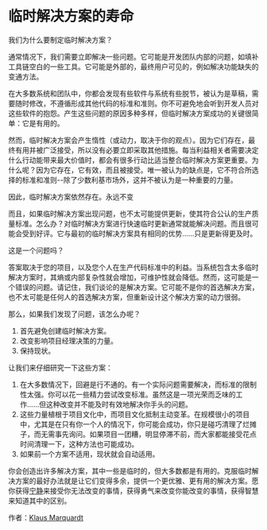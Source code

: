 # 临时解决方案的寿命

我们为什么要制定临时解决方案？

通常情况下，我们需要立即解决一些问题。它可能是开发团队内部的问题，如填补工具链空白的一些工具。它可能是外部的，最终用户可见的，例如解决功能缺失的变通方法。

在大多数系统和团队中，你都会发现有些软件与系统有些脱节，被认为是草稿，需要随时修改，不遵循形成其他代码的标准和准则。你不可避免地会听到开发人员对这些软件的抱怨。产生这些问题的原因多种多样，但临时解决方案成功的关键很简单：它是有用的。

然而，临时解决方案会产生惰性（或动力，取决于你的观点）。因为它们存在，最终有用并被广泛接受，所以没有必要立即采取其他措施。每当利益相关者需要决定什么行动能带来最大价值时，都会有很多行动比适当整合临时解决方案更重要。为什么呢？因为它存在，它有效，而且被接受。唯一被认为的缺点是，它不符合所选择的标准和准则--除了少数利基市场外，这并不被认为是一种重要的力量。

因此，临时解决方案依然存在。永远不变

而且，如果临时解决方案出现问题，也不太可能提供更新，使其符合公认的生产质量标准。怎么办？对临时解决方案进行快速临时更新通常就能解决问题。而且很可能会受到好评。它与最初的临时解决方案具有相同的优势......只是更新得更及时。

这是一个问题吗？

答案取决于您的项目，以及您个人在生产代码标准中的利益。当系统包含太多临时解决方案时，其熵或内部复杂性就会增加，可维护性就会降低。然而，这可能是一个错误的问题。请记住，我们谈论的是解决方案。它可能不是你的首选解决方案，也不太可能是任何人的首选解决方案，但重新设计这个解决方案的动力很弱。

那么，如果我们发现了问题，该怎么办呢？

1. 首先避免创建临时解决方案。
2. 改变影响项目经理决策的力量。
3. 保持现状。

让我们来仔细研究一下这些方案：

1. 在大多数情况下，回避是行不通的。有一个实际问题需要解决，而标准的限制性太强。你可以花一些精力尝试改变标准。虽然这是一项光荣而乏味的工作......但这种改变并不能及时有效地解决你手头的问题。
2. 这些力量植根于项目文化中，而项目文化抵制主动变革。在规模很小的项目中，尤其是在只有你一个人的情况下，你可能会成功，你只是碰巧清理了烂摊子，而无需事先询问。如果项目一团糟，明显停滞不前，而大家都能接受花点时间清理一下，这种方法也可能成功。
3. 如果前一个方案不适用，现状就会自动适用。

你会创造出许多解决方案，其中一些是临时的，但大多数都是有用的。克服临时解决方案的最好办法就是让它们变得多余，提供一个更优雅、更有用的解决方案。愿你获得[宁静](http://en.wikipedia.org/wiki/Serenity_prayer)来接受你无法改变的事情，获得勇气来改变你能改变的事情，获得智慧来知道其中的区别。

作者：[Klaus Marquardt](http://programmer.97things.oreilly.com/wiki/index.php/Klaus_Marquardt)